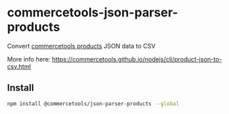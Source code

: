 # commercetools-json-parser-products

Convert [commercetools products](http://dev.commercetools.com/http-api-projects-products.html#product) JSON data to CSV

More info here: https://commercetools.github.io/nodejs/cli/product-json-to-csv.html

## Install

```bash
npm install @commercetools/json-parser-products --global
```
